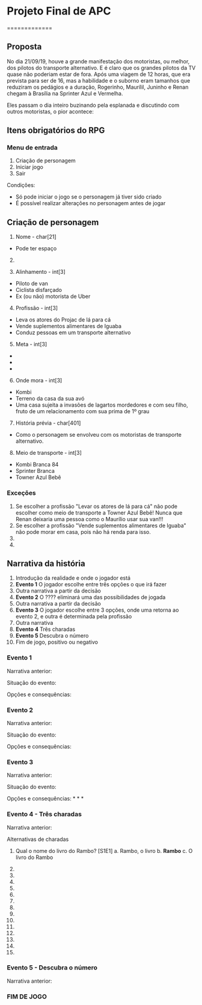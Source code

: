 # Projeto Final de APC
=============

Proposta
-------------

No dia 21/09/19, houve a grande manifestação dos motoristas, ou melhor, dos pilotos do transporte alternativo. E é claro que os grandes pilotos da TV quase não poderiam estar de fora. Após uma viagem de 12 horas, que era prevista para ser de 16, mas a habilidade e o suborno eram tamanhos que reduziram os pedágios e a duração, Rogerinho, Maurílil, Juninho e Renan chegam à Brasília na Sprinter Azul e Vermelha. 

Eles passam o dia inteiro buzinando pela esplanada e discutindo com outros motoristas, o pior acontece: 

Itens obrigatórios do RPG
-------------

### Menu de entrada
1. Criação de personagem
2. Iniciar jogo
3. Sair

Condições:
* Só pode iniciar o jogo se o personagem já tiver sido criado
* É possível realizar alterações no personagem antes de jogar

Criação de personagem
-------------

1. Nome - char[21] 
- Pode ter espaço

2. 

3. Alinhamento - int[3]
* Piloto de van
* Ciclista disfarçado
* Ex (ou não) motorista de Uber

4. Profissão - int[3]
* Leva os atores do Projac de lá para cá
* Vende suplementos alimentares de Iguaba
* Conduz pessoas em um transporte alternativo

5. Meta - int[3]
*
*
*

6. Onde mora - int[3]
* Kombi
* Terreno da casa da sua avó
* Uma casa sujeita a invasões de lagartos mordedores e com seu filho, fruto de um relacionamento com sua prima de 1º grau

7. História prévia - char[401]
- Como o personagem se envolveu com os motoristas de transporte alternativo.

8. Meio de transporte - int[3]
* Kombi Branca 84
* Sprinter Branca
* Towner Azul Bebê

### Exceções
1. Se escolher a profissão "Levar os atores de lá para cá" não pode escolher como meio de transporte a Towner Azul Bebê! Nunca que Renan deixaria uma pessoa como o Maurílio usar sua van!!!
2. Se escolher a profissão "Vende suplementos alimentares de Iguaba" não pode morar em casa, pois não há renda para isso.
3. 
4. 

Narrativa da história
------------

1. Introdução da realidade e onde o jogador está
2. **Evento 1** O jogador escolhe entre três opções o que irá fazer
3. Outra narrativa a partir da decisão
4. **Evento 2** O ???? eliminará uma das possibilidades de jogada
5. Outra narrativa a partir da decisão
6. **Evento 3** O jogador escolhe entre 3 opções, onde uma retorna ao evento 2, e outra é determinada pela profissão
7. Outra narrativa
8. **Evento 4** Três charadas
9. **Evento 5** Descubra o número
10. Fim de jogo, positivo ou negativo

### Evento 1

Narrativa anterior:

Situação do evento:

Opções e consequências:

### Evento 2

Narrativa anterior:

Situação do evento:

Opções e consequências:

### Evento 3

Narrativa anterior:

Situação do evento:

Opções e consequências:
* 
* 
* 

### Evento 4 - Três charadas

Narrativa anterior:

Alternativas de charadas

1. Qual o nome do livro do Rambo? [S1E1]
a. Rambo, o livro
b. **Rambo**
c. O livro do Rambo

2. 
3. 
4. 
5. 
6. 
7. 
8. 
9. 
10. 
11. 
12. 
13. 
14. 
15. 

### Evento 5 - Descubra o número

Narrativa anterior:

### FIM DE JOGO